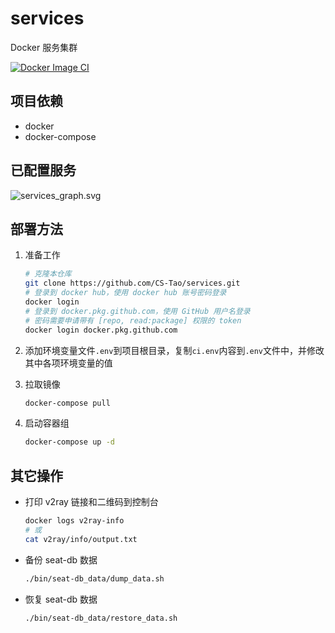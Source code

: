 # services

Docker 服务集群

[![Docker Image CI](https://github.com/CS-Tao/services/workflows/Docker%20Compose%20CI/badge.svg)](https://github.com/CS-Tao/services/actions)

## 项目依赖

- docker
- docker-compose

## 已配置服务

![services_graph.svg](https://home.cs-tao.cc/services/services_graph.svg)

## 部署方法

1. 准备工作

    ```bash
    # 克隆本仓库
    git clone https://github.com/CS-Tao/services.git
    # 登录到 docker hub，使用 docker hub 账号密码登录
    docker login
    # 登录到 docker.pkg.github.com，使用 GitHub 用户名登录
    # 密码需要申请带有 [repo, read:package] 权限的 token
    docker login docker.pkg.github.com
    ```

1. 添加环境变量文件`.env`到项目根目录，复制`ci.env`内容到`.env`文件中，并修改其中各项环境变量的值

1. 拉取镜像

    ```bash
    docker-compose pull
    ```

1. 启动容器组

    ```bash
    docker-compose up -d
    ```

## 其它操作

- 打印 v2ray 链接和二维码到控制台
    ```bash
    docker logs v2ray-info
    # 或
    cat v2ray/info/output.txt
    ```

- 备份 seat-db 数据
    ```bash
    ./bin/seat-db_data/dump_data.sh
    ```

- 恢复 seat-db 数据
    ```bash
    ./bin/seat-db_data/restore_data.sh
    ```
